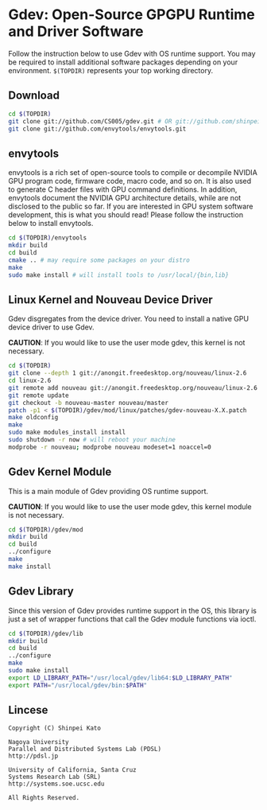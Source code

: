 # Gdev: Open-Source GPGPU Runtime and Driver Software

Follow the instruction below to use Gdev with OS runtime support. You
may be required to install additional software packages depending on
your environment. `$(TOPDIR)` represents your top working directory.

## Download

```sh
cd $(TOPDIR)
git clone git://github.com/CS005/gdev.git # OR git://github.com/shinpei0208/gdev.git
git clone git://github.com/envytools/envytools.git
```

## envytools

envytools is a rich set of open-source tools to compile or decompile
NVIDIA GPU program code, firmware code, macro code, and so on. It is
also used to generate C header files with GPU command definitions.
In addition, envytools document the NVIDIA GPU architecture details,
while are not disclosed to the public so far. If you are interested
in GPU system software development, this is what you should read!
Please follow the instruction below to install envytools.

```sh
cd $(TOPDIR)/envytools
mkdir build
cd build
cmake .. # may require some packages on your distro
make
sudo make install # will install tools to /usr/local/{bin,lib}
```

## Linux Kernel and Nouveau Device Driver

Gdev disgregates from the device driver. You need to install a native
GPU device driver to use Gdev.

__CAUTION__: If you would like to use the user mode gdev, this kernel is not necessary.

```sh
cd $(TOPDIR)
git clone --depth 1 git://anongit.freedesktop.org/nouveau/linux-2.6
cd linux-2.6
git remote add nouveau git://anongit.freedesktop.org/nouveau/linux-2.6
git remote update
git checkout -b nouveau-master nouveau/master
patch -p1 < $(TOPDIR)/gdev/mod/linux/patches/gdev-nouveau-X.X.patch
make oldconfig
make
sudo make modules_install install
sudo shutdown -r now # will reboot your machine
modprobe -r nouveau; modprobe nouveau modeset=1 noaccel=0
```

## Gdev Kernel Module

This is a main module of Gdev providing OS runtime support.

__CAUTION__: If you would like to use the user mode gdev, this kernel module is not necessary.

```sh
cd $(TOPDIR)/gdev/mod
mkdir build
cd build
../configure
make
make install
```

## Gdev Library

Since this version of Gdev provides runtime support in the OS, this
library is just a set of wrapper functions that call the Gdev module
functions via ioctl.

```sh
cd $(TOPDIR)/gdev/lib
mkdir build
cd build
../configure
make
sudo make install
export LD_LIBRARY_PATH="/usr/local/gdev/lib64:$LD_LIBRARY_PATH"
export PATH="/usr/local/gdev/bin:$PATH"
```

## Lincese
```
Copyright (C) Shinpei Kato

Nagoya University
Parallel and Distributed Systems Lab (PDSL)
http://pdsl.jp

University of California, Santa Cruz
Systems Research Lab (SRL)
http://systems.soe.ucsc.edu

All Rights Reserved.
```
